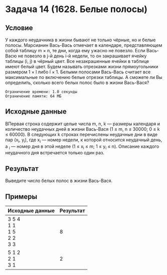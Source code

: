 #  Задача 14 (1628. Белые полосы)

## Условие

У каждого неудачника в жизни бывают не только чёрные, но и белые полосы. Марсианин Вась-Вась отмечает в календаре, представляющем собой таблицу m × n, те дни, когда ему ужасно не повезло. Если Вась-Васю не повезло в j-й день i-й недели, то он закрашивает ячейку таблицы (i, j) в чёрный цвет. Все незакрашенные ячейки в таблице имеют белый цвет.
Будем называть отрезками жизни прямоугольники размером 1 × l либо l × 1. Белыми полосами Вась-Вась считает все максимальные по включению белые отрезки таблицы. А сможете ли Вы определить, сколько всего белых полос было в жизни Вась-Вася?

    Ограничение времени: 1.0 секунды
    Ограничение памяти: 64 МБ


## Исходные данные

ВПервая строка содержит целые числа m, n, k — размеры календаря и количество неудачных дней в жизни Вась-Вася (1 ≤ m, n ≤ 30000; 0 ≤ k ≤ 60000). В следующих k строках перечислены неудачные дни в виде пар (x<sub>i</sub>, y<sub>i</sub>), где x<sub>i</sub> — номер недели, к которой относится неудачный день, а <sub>i</sub> — номер дня в этой неделе (1 ≤ x<sub>i</sub> ≤ m; 1 ≤ y<sub>i</sub> ≤ n). Описание каждого неудачного дня встречается только один раз.

## Результат
Выведите число белых полос в жизни Вась-Вася.

## Примеры
| Исходные данные | Результат  |
|---|---|
|3 5 4<br>1 1<br>1 5<br>2 2<br>3 3|8|
|5 1 2<br> 2 1 <br> 3 1 |2|
